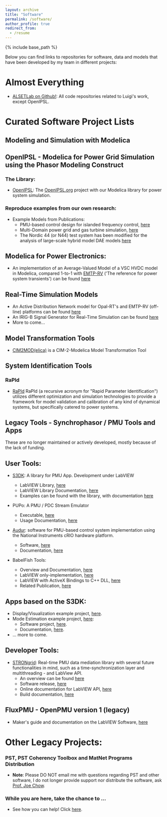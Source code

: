 ```yaml
---
layout: archive
title: "Software"
permalink: /software/
author_profile: true
redirect_from:
  - /resume
---
```

{% include base_path %}

Below you can find links to repositories for software, data and models that have been developed by my team in different projects:

# Almost Everything
  - [ALSETLab on Github!](https://github.com/ALSETLab): All code repositories related to Luigi's work, except OpenIPSL.

# Curated Software Project Lists


## Modeling and Simulation with Modelica

## OpenIPSL - Modelica for Power Grid Simulation using the Phasor Modeling Construct
### The Library:
  - [OpenIPSL](http://openipsl.org): The [OpenIPSL.org](http://openipsl.org) project with our Modelica library for power system simulation.

### Reproduce examples from our own research:
  - Example Models from Publications:
    - PMU-based control design for islanded frequency control, [here](https://github.com/ALSETLab/2018_AmericanModelicaConf_PMUBasedIslanding)
    - Multi-Domain power grid and gas turbine simulation, [here](https://github.com/ALSETLab/2018_AmericanModelicaConf_PowerGrid_plus_PowerSystems)
    - The Nordic 44 (or N44) test system has been modified for the analysis of large-scale hybrid model DAE models [here](https://github.com/ALSETLab/2019_Modelica_Conf_DAESolvers4LargeHybridModels)

## Modelica for Power Electronics:
  - An implementation of an Average-Valued Model of a VSC HVDC model in Modelica, compared 1-to-1 with [EMTP-RV](http://emtp.com) ('The reference for power system transients') can be found [here](https://github.com/ALSETLab/2017_ModelicaConf_VSC-HVDC_AVM_Model)

## Real-Time Simulation Models
  - An Active Distribution Network model for Opal-RT's and EMTP-RV (off-line) platforms can be found [here](https://github.com/ALSETLab/ADN-RT-EMTP-Model)
  - An IRIG-B Signal Generator for Real-Time Simulation can be found [here](https://github.com/ALSETLab/IRIG-B_for_RT)
  - More to come...

## Model Transformation Tools
  - [CIM2MOD(elica)](https://github.com/ALSETLab/cim2modelica) is a CIM-2-Modelica Model Transformation Tool

## System Identification Tools
### RaPId
  - [RaPId](https://github.com/ALSETLab/RaPId) RaPId (a recursive acronym for "Rapid Parameter Identification") utilizes different optimization and simulation technologies to provide a framework for model validation and calibration of any kind of dynamical systems, but specifically catered to power systems.

## Legacy Tools - Synchrophasor / PMU Tools and Apps

These are no longer maintained or actively developed, mostly because of the lack of funding.

## User Tools:
- [S3DK](https://alsetlab.github.io/S3DK/): A library for PMU App. Development under LabVIEW
  - LabVIEW Library, [here](https://github.com/ALSETLab/S3DK)
  - LabVIEW Library Documentation, [here](https://alsetlab.github.io/S3DK/docs/S3DK_Utilities_VI_Overview.html)
  - Examples can be found with the library, with documentation [here](https://alsetlab.github.io/S3DK/docs/PDC_Reader.html)

- PUPo: A PMU / PDC Stream Emulator
  - Executable, [here](https://github.com/ALSETLab/PMU-PDC-StreamSimulator/releases)
  - Usage Documentation, [here](https://github.com/ALSETLab/PMU-PDC-StreamSimulator/blob/master/docs/Simulator_documentation.md)

- [Audur](https://github.com/ALSETLab/Audur): software for PMU-based control system implementation using the National Instruments cRIO hardware platform.
  - Software, [here](https://github.com/ALSETLab/Audur)
  - Documentation, [here](https://www.sciencedirect.com/science/article/pii/S2352711018301730?via%3Dihub)

- BabelFish Tools:
  - Overview and Documentation, [here](https://doi.org/10.1016/j.softx.2017.08.002)
  - LabVIEW only-implementation, [here](https://github.com/ALSETLab/BabelFish/releases/tag/v1.1.0)
  - LabVIEW with ActiveX Bindings to C++ DLL, [here](https://github.com/ALSETLab/BabelFish/tree/master/BabelFish%20V1)
  - Related Publication, [here](https://ieeexplore.ieee.org/document/7131910?arnumber=7131910)

## Apps based on the S3DK:
- Display/Visualization example project, [here](https://github.com/ALSETLab/S3DK-SynchrophasorDisplay).
- Mode Estimation example project, [here](https://github.com/ALSETLab/Ambient-Mode-Estimator):
  - Software project, [here](https://github.com/ALSETLab/Ambient-Mode-Estimator/releases/tag/v0.1-beta).
  - Documentation, [here](https://github.com/ALSETLab/Ambient-Mode-Estimator/blob/master/docs/Main_v1.1.md).
- ... more to come.

## Developer Tools:
- [STRONgrid](https://github.com/ALSETLab/S3DK-STRONGgrid): Real-time PMU data mediation library with several future functionalities in mind, such as a time-synchronization layer and multithreading - and LabView API.
  - An overview can be found [here](http://www.sciencedirect.com/science/article/pii/S2352711018301705)
  - Software release, [here](https://github.com/ALSETLab/S3DK-STRONGgrid/releases)
  - Online documentation for LabVIEW API, [here](https://alsetlab.github.io/S3DK/docs/STRONGgrid_DLL_Overview.html)
  - Build documentation, [here](https://alsetlab.github.io/S3DK/docs/Stronggrid.html)

## FluxPMU - OpenPMU version 1 (legacy)
- Maker's guide and documentation on the LabVIEW Software, [here](https://github.com/ALSETLab/FluxPMU)

# Other Legacy Projects:

### PST, PST Coherency Toolbox and MatNet Programs Distribution
- **Note**: Please DO NOT email me with questions regarding PST and other software, I do not longer provide support nor distribute the software, ask [Prof. Joe Chow](https://sites.ecse.rpi.edu/~chowj/).

### While you are here, take the chance to ...
  - See how you can help! Click [here](https://alsetlab.github.io/donate/).
